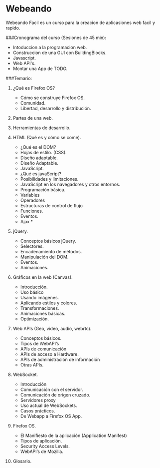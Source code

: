 Webeando
========

Webeando Facil es un curso para la creacion de aplicasiones web facil y rapido.

###Cronograma del curso (Sesiones de 45 min):

- Intoduccion a la programacion web.
- Construccion de una GUI con BuildingBlocks.
- Javascript.
- Web API's.
- Montar una App de TODO.


###Temario:

1. ¿Qué es Firefox OS?
	- Cómo se construye Firefox OS.
	- Comunidad.
	- Libertad, desarrollo y distribución.

2. Partes de una web.

3. Herramientas de desarrollo. 

4. HTML (Qué es y cómo se come).
	- ¿Qué es el DOM?
	- Hojas de estilo. (CSS).
	- Diseño adaptable.
	- Diseño Adaptable.
	- JavaScript.
	- ¿Qué es javaScript?
	- Posibilidades y limitaciones.
	- JavaScript en los navegadores y otros entornos.
	- Programación básica.
	- Variables
	- Operadores
	- Estructuras de control de flujo
	- Funciones.
	- Eventos.
	- Ajax *

5. jQuery.
	- Conceptos básicos jQuery.
	- Selectores.
	- Encadenamiento de métodos.
	- Manipulación del DOM.
	- Eventos.
	- Animaciones.

6. Gráficos en la web (Canvas).
	- Introducción.
	- Uso básico
	- Usando imágenes.
	- Aplicando estilos y colores.
	- Transformaciones.
	- Animaciones básicas.
	- Optimización.

7. Web APIs (Geo, video, audio, webrtc).
	- Conceptos básicos.
	- Tipos de WebAPI’s
	- APIs de comunicación
	- APIs de acceso a Hardware.
	- APIs de administración de información
	- Otras APIs.

8. WebSocket.
	- Introducción
	- Comunicación con el servidor.
	- Comunicación de origen cruzado.
	- Servidores proxy
	- Uso actual de WebSockets.
	- Casos prácticos.
	- De Webapp a Firefox OS App.

9. Firefox OS.
	- El Manifiesto de la aplicación (Application Manifest)
	- Tipos de aplicación.
	- Security Access Levels.
	- WebAPI’s de Mozilla.
	
10. Glosario.
